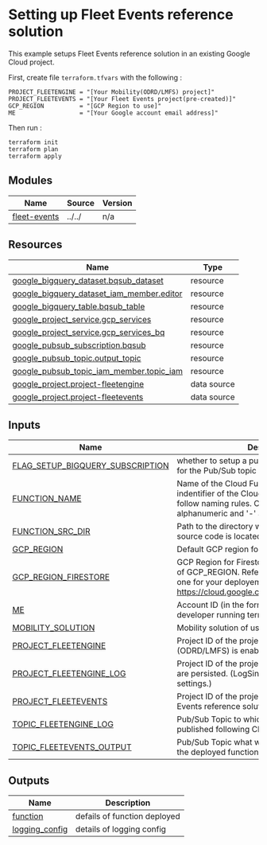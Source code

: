 # Setting up Fleet Events reference solution

This example setups Fleet Events reference solution in an existing Google Cloud project.

First, create file `terraform.tfvars` with the following :

```hcl
PROJECT_FLEETENGINE = "[Your Mobility(ODRD/LMFS) project]"
PROJECT_FLEETEVENTS = "[Your Fleet Events project(pre-created)]"
GCP_REGION          = "[GCP Region to use]"
ME                  = "[Your Google account email address]"
```

Then run :
```shell
terraform init
terraform plan
terraform apply
```

<!-- terraform-docs markdown table --output-mode insert --show data-sources,inputs,modules,outputs,resources --output-file ./README.md . -->

<!-- BEGIN_TF_DOCS -->
## Modules

| Name | Source | Version |
|------|--------|---------|
| <a name="module_fleet-events"></a> [fleet-events](#module\_fleet-events) | ../../ | n/a |

## Resources

| Name | Type |
|------|------|
| [google_bigquery_dataset.bqsub_dataset](https://registry.terraform.io/providers/hashicorp/google/latest/docs/resources/bigquery_dataset) | resource |
| [google_bigquery_dataset_iam_member.editor](https://registry.terraform.io/providers/hashicorp/google/latest/docs/resources/bigquery_dataset_iam_member) | resource |
| [google_bigquery_table.bqsub_table](https://registry.terraform.io/providers/hashicorp/google/latest/docs/resources/bigquery_table) | resource |
| [google_project_service.gcp_services](https://registry.terraform.io/providers/hashicorp/google/latest/docs/resources/project_service) | resource |
| [google_project_service.gcp_services_bq](https://registry.terraform.io/providers/hashicorp/google/latest/docs/resources/project_service) | resource |
| [google_pubsub_subscription.bqsub](https://registry.terraform.io/providers/hashicorp/google/latest/docs/resources/pubsub_subscription) | resource |
| [google_pubsub_topic.output_topic](https://registry.terraform.io/providers/hashicorp/google/latest/docs/resources/pubsub_topic) | resource |
| [google_pubsub_topic_iam_member.topic_iam](https://registry.terraform.io/providers/hashicorp/google/latest/docs/resources/pubsub_topic_iam_member) | resource |
| [google_project.project-fleetengine](https://registry.terraform.io/providers/hashicorp/google/latest/docs/data-sources/project) | data source |
| [google_project.project-fleetevents](https://registry.terraform.io/providers/hashicorp/google/latest/docs/data-sources/project) | data source |

## Inputs

| Name | Description | Type | Default | Required |
|------|-------------|------|---------|:--------:|
| <a name="input_FLAG_SETUP_BIGQUERY_SUBSCRIPTION"></a> [FLAG\_SETUP\_BIGQUERY\_SUBSCRIPTION](#input\_FLAG\_SETUP\_BIGQUERY\_SUBSCRIPTION) | whether to setup a push BigQuery subscription for the Pub/Sub topic | `bool` | `false` | no |
| <a name="input_FUNCTION_NAME"></a> [FUNCTION\_NAME](#input\_FUNCTION\_NAME) | Name of the Cloud Function. This will used as the indentifier of the Cloud Function (v2), and has to follow naming rules. Only lower case alphanumeric and '-' allowed. | `string` | `"fleetevents-fn"` | no |
| <a name="input_FUNCTION_SRC_DIR"></a> [FUNCTION\_SRC\_DIR](#input\_FUNCTION\_SRC\_DIR) | Path to the directory where the Cloud Functions source code is located. | `string` | `"../../../../../cloud-functions/"` | no |
| <a name="input_GCP_REGION"></a> [GCP\_REGION](#input\_GCP\_REGION) | Default GCP region for Cloud resources. | `string` | `"us-central1"` | no |
| <a name="input_GCP_REGION_FIRESTORE"></a> [GCP\_REGION\_FIRESTORE](#input\_GCP\_REGION\_FIRESTORE) | GCP Region for Firestore.  If not set, will use value of GCP\_REGION. Reference and choose the right one for your deployement https://cloud.google.com/firestore/docs/locations | `string` | `"nam5"` | no |
| <a name="input_ME"></a> [ME](#input\_ME) | Account ID (in the form of email address) of the developer running terraform. | `string` | n/a | yes |
| <a name="input_MOBILITY_SOLUTION"></a> [MOBILITY\_SOLUTION](#input\_MOBILITY\_SOLUTION) | Mobility solution of use : either LMFS or ODRD | `string` | `"LMFS"` | no |
| <a name="input_PROJECT_FLEETENGINE"></a> [PROJECT\_FLEETENGINE](#input\_PROJECT\_FLEETENGINE) | Project ID of the project where Fleet Engine (ODRD/LMFS) is enabled | `string` | n/a | yes |
| <a name="input_PROJECT_FLEETENGINE_LOG"></a> [PROJECT\_FLEETENGINE\_LOG](#input\_PROJECT\_FLEETENGINE\_LOG) | Project ID of the project where Fleet Engine logs are persisted. (LogSink of Cloud Logging settings.) | `string` | n/a | yes |
| <a name="input_PROJECT_FLEETEVENTS"></a> [PROJECT\_FLEETEVENTS](#input\_PROJECT\_FLEETEVENTS) | Project ID of the project in which to setup Fleet Events reference solution. | `string` | n/a | yes |
| <a name="input_TOPIC_FLEETENGINE_LOG"></a> [TOPIC\_FLEETENGINE\_LOG](#input\_TOPIC\_FLEETENGINE\_LOG) | Pub/Sub Topic to which Fleet Engine logs are published following Cloud Logging setup. | `string` | n/a | yes |
| <a name="input_TOPIC_FLEETEVENTS_OUTPUT"></a> [TOPIC\_FLEETEVENTS\_OUTPUT](#input\_TOPIC\_FLEETEVENTS\_OUTPUT) | Pub/Sub Topic what will be created and to which the deployed function will be publishing events. | `string` | `"fleetevents-fn-output"` | no |

## Outputs

| Name | Description |
|------|-------------|
| <a name="output_function"></a> [function](#output\_function) | defails of function deployed |
| <a name="output_logging_config"></a> [logging\_config](#output\_logging\_config) | details of logging config |
<!-- END_TF_DOCS -->

